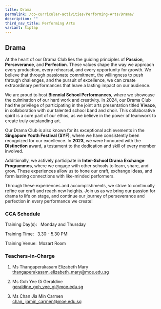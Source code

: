 ```yaml
---
title: Drama
permalink: /co-curricular-activities/Performing-Arts/Drama/
description: ""
third_nav_title: Performing Arts
variant: tiptap
---
```

<h2>Drama</h2>
<p>At the heart of our Drama Club lies the guiding principles of <strong>Passion</strong>, <strong>Perseverance</strong>,
and <strong>Perfection</strong>. These values shape the way we approach
every production, every rehearsal, and every opportunity for growth. We
believe that through passionate commitment, the willingness to push through
challenges, and the pursuit of excellence, we can create extraordinary
performances that leave a lasting impact on our audience.</p>
<p>We are proud to host <strong>Biennial School Performances</strong>, where
we showcase the culmination of our hard work and creativity. In 2024, our
Drama Club had the privilege of participating in the joint arts presentation
titled <strong>Vivace</strong>, in collaboration with our talented school
band and choir. This collaborative spirit is a core part of our ethos,
as we believe in the power of teamwork to create truly outstanding art.</p>
<p>Our Drama Club is also known for its exceptional achievements in the <strong>Singapore Youth Festival</strong>  <strong>(SYF)</strong>,
where we have consistently been recognized for our excellence. In <strong>2023</strong>,
we were honoured with the <strong>Distinction</strong> award, a testament
to the dedication and skill of every member involved.</p>
<p>Additionally, we actively participate in <strong>Inter-School Drama Exchange Programmes</strong>,
where we engage with other schools to learn, share, and grow. These experiences
allow us to hone our craft, exchange ideas, and form lasting connections
with like-minded performers.</p>
<p>Through these experiences and accomplishments, we strive to continually
refine our craft and reach new heights. Join us as we bring our passion
for drama to life on stage, and continue our journey of perseverance and
perfection in every performance we create!</p>
<h3>CCA Schedule</h3>
<p>Training&nbsp;Day(s): &nbsp; Monday and Thursday</p>
<p>Training Time: &nbsp; 3.30 - 5.30 PM</p>
<p>Training Venue:&nbsp;&nbsp;Mozart Room</p>
<h3>Teachers-in-Charge&nbsp;&nbsp;</h3>
<ol>
<li>
<p>Ms Thangaperakasam Elizabeth Mary
<br><a href="mailto:thangaperakasam_elizabeth_mary@moe.edu.sg" rel="noopener noreferrer nofollow" target="_blank">thangaperakasam_elizabeth_mary@moe.edu.sg</a>
</p>
</li>
<li>
<p>Ms Goh Yee Gi Geraldine
<br><a href="mailto:geraldine_goh_yee_gi@moe.edu.sg" rel="noopener noreferrer nofollow" target="_blank">geraldine_goh_yee_gi@moe.edu.sg</a>
</p>
</li>
<li>
<p>Ms Chan Jia Min Carmen
<br><a href="mailto:chan_jiamin_carmen@moe.edu.sg" rel="noopener noreferrer nofollow" target="_blank">chan_jiamin_carmen@moe.edu.sg</a>
</p>
</li>
</ol>
<p></p>